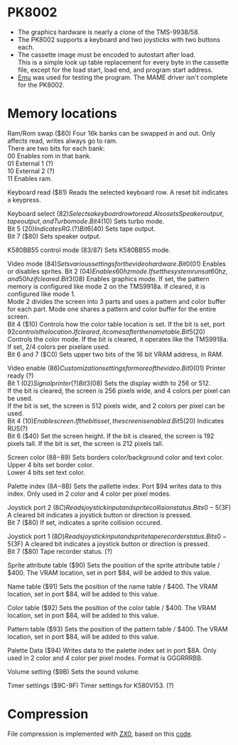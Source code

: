 # PK8002
* The graphics hardware is nearly a clone of the TMS-9938/58.  
* The PK8002 supports a keyboard and two joysticks with two buttons each.  
* The cassette image must be encoded to autostart after load.  
This is a simple look up table replacement for every byte in the cassette file, except for the load start, load end, and program start address.  
* [Emu](http://bashkiria-2m.narod.ru/index/emul/0-8) was used for testing the program. The MAME driver isn't complete for the PK8002.  

# Memory locations
Ram/Rom swap ($80)	Four 16k banks can be swapped in and out. Only affects read, writes always go to ram.  
There are two bits for each bank:  
00 Enables rom in that bank.  
01 External 1 (?)  
10 External 2 (?)  
11 Enables ram.  
  
Keyboard read ($81)	Reads the selected keyboard row. A reset bit indicates a keypress.  
  
Keyboard select ($82)	Selects a keyboard row to read. Also sets Speaker output, tape output, and Turbo mode.  
Bit 4 ($10) Sets turbo mode.  
Bit 5 ($20) Indicates RG. (?)  
Bit 6 ($40) Sets tape output.  
Bit 7 ($80) Sets speaker output.  
  
K580BB55 control mode ($83/$87)	Sets K580BB55 mode.  
  
Video mode ($84)	Sets various settings for the video hardware.  
Bit 0 ($01)	Enables or disables sprites.
Bit 2 ($04)	Enables 60 hz mode. If set the system runs at 60 hz, and 50 hz if cleared.  
Bit 3 ($08)	Enables graphics mode. If set, the pattern memory is configured like mode 2 on the TMS9918a. If cleared, it is configured like mode 1.  
Mode 2 divides the screen into 3 parts and uses a pattern and color buffer for each part. Mode one shares a pattern and color buffer for the entire screen.  
Bit 4 ($10) Controls how the color table location is set. If the bit is set, port $92 controls the location. If cleared, it comes after the name table.  
Bit 5 ($20) Controls the color mode. If the bit is cleared, it operates like the TMS9918a. If set, 2/4 colors per pixelare used.  
Bit 6 and 7 ($C0) Sets upper two bits of the 16 bit VRAM address, in RAM.  
  
Video enable ($86)	Customization settings for more of the video.  
Bit 0 ($01) Printer ready (?)  
Bit 1 ($02) Signal printer (?)  
Bit 3 ($08) Sets the display width to 256 or 512.  
If the bit is cleared, the screen is 256 pixels wide, and 4 colors per pixel can be used.  
If the bit is set, the screen is 512 pixels wide, and 2 colors per pixel can be used.  
Bit 4 ($10) Enable screen. If the bit is set, the screen is enabled.  
Bit 5 ($20) Indicates RUS(?)  
Bit 6 ($40) Set the screen height. If the bit is cleared, the screen is 192 pixels tall. If the bit is set, the screen is 212 pixels tall.  
  
Screen color ($88-$89)	Sets borders color/background color and text color.  
Upper 4 bits set border color.  
Lower 4 bits set text color.  
  
Palette index ($8A-$8B)	Sets the pallette index. Port $94 writes data to this index. Only used in 2 color and 4 color per pixel modes.  
  
Joystick port 2 ($8C)	Reads joystick input and sprite collision status.  
Bits 0-5 ($3F) A cleared bit indicates a joystick button or direction is pressed.  
Bit 7 ($80) If set, indicates a sprite collision occured.  

Joystick port 1 ($8D)	Reads joystick input and sprite tape recorder status.  
Bits 0-5 ($3F) A cleared bit indicates a joystick button or direction is pressed.  
Bit 7 ($80) Tape recorder status. (?)  
  
Sprite attribute table ($90) Sets the position of the sprite attribute table / $400. The VRAM location, set in port $84, will be added to this value.  
  
Name table ($91) Sets the position of the name table / $400. The VRAM location, set in port $84, will be added to this value.  
  
Color table ($92) Sets the position of the color table / $400. The VRAM location, set in port $84, will be added to this value.  
  
Pattern table ($93) Sets the position of the pattern table / $400. The VRAM location, set in port $84, will be added to this value.  
  
Palette Data ($94) Writes data to the palette index set in port $8A. Only used in 2 color and 4 color per pixel modes.
                    Format is GGGRRRBB.  
  
Volume setting ($9B) Sets the sound volume.  
  
Timer settings ($9C-9F) Timer settings for K580VI53. (?)  
  
# Compression
File compression is implemented with [ZX0](https://github.com/einar-saukas/ZX0), based on this [code](https://github.com/ivagorRetrocomp/DeZX).